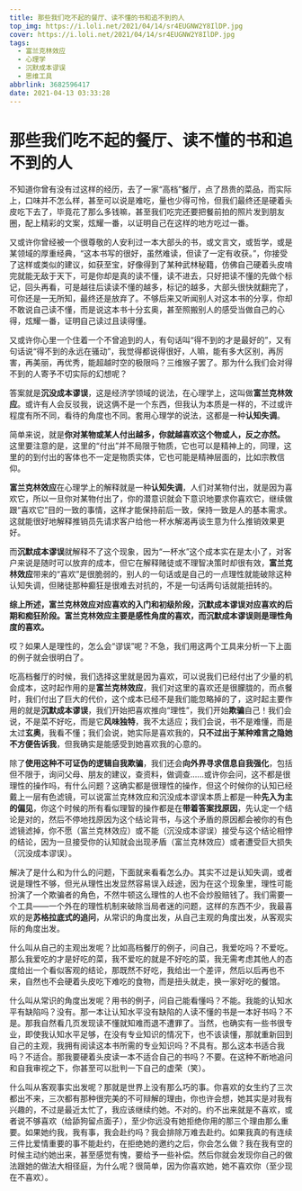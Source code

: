 ```yaml
---
title: 那些我们吃不起的餐厅、读不懂的书和追不到的人
top_img: https://i.loli.net/2021/04/14/sr4EUGNW2Y8IlDP.jpg
cover: https://i.loli.net/2021/04/14/sr4EUGNW2Y8IlDP.jpg
tags:
  - 富兰克林效应
  - 心理学
  - 沉默成本谬误
  - 思维工具
abbrlink: 3682596417
date: 2021-04-13 03:33:28
---
```


# 那些我们吃不起的餐厅、读不懂的书和追不到的人

不知道你曾有没有过这样的经历，去了一家“高档”餐厅，点了昂贵的菜品，而实际上，口味并不怎么样，甚至可以说是难吃，量也少得可怜，但我们最终还是硬着头皮吃下去了，毕竟花了那么多钱嘛，甚至我们吃完还要把餐前拍的照片发到朋友圈，配上精彩的文案，炫耀一番，以证明自己在这样的地方吃过一番。

又或许你曾经被一个很尊敬的人安利过一本大部头的书，或文言文，或哲学，或是某领域的厚重经典，“这本书写的很好，虽然难读，但读了一定有收获。”，你接受了这样或类似的建议，如获至宝，好像得到了某种武林秘籍，仿佛自己硬着头皮啃完就能无敌于天下，可是你却是真的读不懂，读不进去，只好把读不懂的先做个标记，回头再看，可是越往后读读不懂的越多，标记的越多，大部头很快就翻完了，可你还是一无所知，最终还是放弃了。不够后来又听闻别人对这本书的分享，你却不敢说自己读不懂，而是说这本书十分玄奥，甚至照搬别人的感受当做自己的心得，炫耀一番，证明自己读过且读得懂。

又或许你心里一个住着一个不曾追到的人，有句话叫“得不到的才是最好的”，又有句话说“得不到的永远在骚动”，我觉得都说得很好，人嘛，能有多大区别，再厉害，再美丽，再优秀，能超越时空的极限吗？三维猴子罢了。那为什么我们会对得不到的人寄予不切实际的幻想呢？

答案就是**沉没成本谬误**，这是经济学领域的说法，在心理学上，这叫做**富兰克林效应**。或许有人会反驳我，说这俩不是一个东西，但我认为本质是一样的，不过或许程度有所不同，看待的角度也不同。套用心理学的说法，这都是一种**认知失调**。

简单来说，就是**你对某物或某人付出越多，你就越喜欢这个物或人，反之亦然。** 这里要注意的是，这里的“付出”并不局限于物质，它也可以是精神上的，同理，这里的的到付出的客体也不一定是物质实体，它也可能是精神层面的，比如宗教信仰。

**富兰克林效应**在心理学上的解释就是一种**认知失调**，人们对某物付出，就是因为喜欢它，所以一旦你对某物付出了，你的潜意识就会下意识地要求你喜欢它，继续做跟“喜欢它”目的一致的事情，这样才能保持前后一致，保持一致是人的基本需求。这就能很好地解释推销员先请求客户给他一杯水解渴再谈生意为什么推销效果更好。

而**沉默成本谬误**就解释不了这个现象，因为“一杯水”这个成本实在是太小了，对客户来说是随时可以放弃的成本，但它在解释赌徒或不理智决策时却很有效，**富兰克林效应**带来的“喜欢”是很脆弱的，别人的一句话或是自己的一点理性就能破除这种认知失调，但赌徒那种癫狂是很难去对抗的，不是一句话两句话就能扭转的。

**综上所述，富兰克林效应对应喜欢的入门和初级阶段，沉默成本谬误对应喜欢的后期和痴狂阶段。富兰克林效应主要是感性角度的喜欢，而沉默成本谬误则是理性角度的喜欢。**

哎？如果人是理性的，怎么会“谬误”呢？不急，我们用这两个工具来分析一下上面的例子就会很明白了。

吃高档餐厅的时候，我们选择这里就是因为喜欢，可以说我们已经付出了少量的机会成本，这时起作用的是**富兰克林效应**，我们对这里的喜欢还是很朦胧的，而点餐时，我们付出了巨大的代价，这个成本已经不是我们能忽略掉的了，这时起主要作用的就是**沉默成本谬误**，我们开始把喜欢推向“理性”，我们开始**欺骗**自己！我们会说，不是菜不好吃，而是它**风味独特**，我不太适应；我们会说，书不是难懂，而是太过**玄奥**，我看不懂；我们会说，她实际是喜欢我的，**只不过出于某种难言之隐她不方便告诉我**，但我确实是能感受到她喜欢我的心意的。

除了**使用这种不可证伪的逻辑自我欺骗**，我们还会**向外界寻求信息自我强化**，包括但不限于，询问父母、朋友的建议，查资料，做调查......或许你会问，这不都是很理性的操作吗，有什么问题？这确实都是很理性的操作，但这个时候你的认知已经戴上一层有色滤镜，可以说富兰克林效应和沉没成本谬误本质上都是一种**先入为主的偏见**，你这个时候的所有看似理智的操作都是在**带着答案找原因**，先认定一个结论是对的，然后不停地找原因为这个结论背书，与这个矛盾的原因都会被你的有色滤镜滤掉，你不愿（富兰克林效应）或不能（沉没成本谬误）接受与这个结论相悖的结论，因为一旦接受你的认知就会出现矛盾（富兰克林效应）或者遭受巨大损失（沉没成本谬误）。

解决了是什么和为什么的问题，下面就来看看怎么办。其实不过是认知失调，或者说是理性不够，但光从理性出发显然容易误入歧途，因为在这个现象里，理性可能扮演了一个欺骗者的角色，不然牛顿这么理性的人也不会炒股赔钱了。我们需要一个工具——一个外在的理性机制来破除当局者迷的问题，这样的东西不少，我最喜欢的是**苏格拉底式的追问**，从常识的角度出发，从自己主观的角度出发，从客观实际的角度出发。

什么叫从自己的主观出发呢？比如高档餐厅的例子，问自己，我爱吃吗？不爱吃。那么我爱吃的才是好吃的菜，我不爱吃的就是不好吃的菜，我无需考虑其他人的态度给出一个看似客观的结论，那既然不好吃，我给出一个差评，然后以后再也不来，自然也不会硬着头皮吃下难吃的食物，而是扭头就走，换一家好吃的餐馆。

什么叫从常识的角度出发呢？用书的例子，问自己能看懂吗？不能。我能的认知水平有缺陷吗？没有。那一本让认知水平没有缺陷的人读不懂的书是一本好书吗？不是。那我自然看几页发现读不懂就知难而退不遭罪了。当然，也确实有一些书很专业，即使我认知水平足够，在没有专业知识的情况下，也不该读懂，那就重新回到自己的主观，我拥有阅读这本书所需的专业知识吗？不具有。那么这本书适合我吗？不适合。那我要硬着头皮读一本不适合自己的书吗？不要。在这种不断地追问和自我审视之下，你甚至可以批判一下自己的虚荣（笑）。

什么叫从客观事实出发呢？那就是世界上没有那么巧的事。你喜欢的女生约了三次都出不来，三次都有那种很完美的不可辩解的理由，你也许会想，她其实是对我有兴趣的，不过是最近太忙了，我应该继续约她。不对的。约不出来就是不喜欢，或者说不够喜欢（给舔狗留点面子），至少你远没有她拒绝你用的那三个理由那么重要。如果她约我，我有事，我会赴约吗？我会排除万难去赴约。如果我真的有连续三件比爱情重要的事不能赴约，在拒绝她的邀约之后，你会怎么做？我在我有空的时候主动约她出来，甚至感觉有愧，要给予一些补偿。然后你就会发现你自己的做法跟她的做法大相径庭，为什么呢？很简单，因为你喜欢她，她不喜欢你（至少现在不喜欢）。